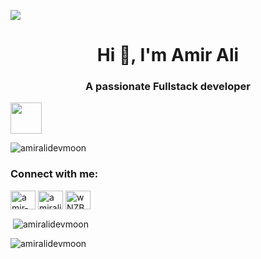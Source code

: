 ![](https://github.com/halfrost/halfrost/blob/master/icons/header_.png)

<h1 align="center">Hi 👋, I'm Amir Ali</h1>
<h3 align="center">A passionate Fullstack developer</h3> <img src="https://media.giphy.com/media/VgCDAzcKvsR6OM0uWg/giphy.gif" width="50">

<p align="left"> <img src="https://komarev.com/ghpvc/?username=amiralidevmoon&label=Profile%20views&color=0e75b6&style=flat" alt="amiralidevmoon" /> </p>

<h3 align="left">Connect with me:</h3>
<p align="left">
<a href="https://linkedin.com/in/amir-ali-taheri" target="blank"><img align="center" src="https://raw.githubusercontent.com/rahuldkjain/github-profile-readme-generator/master/src/images/icons/Social/linked-in-alt.svg" alt="amir-ali-taheri" height="30" width="40" /></a>
<a href="https://instagram.com/amiralidevmoon" target="blank"><img align="center" src="https://raw.githubusercontent.com/rahuldkjain/github-profile-readme-generator/master/src/images/icons/Social/instagram.svg" alt="amiralidevmoon" height="30" width="40" /></a>
<a href="https://discord.gg/wNZBRrU" target="blank"><img align="center" src="https://raw.githubusercontent.com/rahuldkjain/github-profile-readme-generator/master/src/images/icons/Social/discord.svg" alt="wNZBRrU" height="30" width="40" /></a>
</p>


<p>&nbsp;<img align="center" src="https://github-readme-stats.vercel.app/api?username=amiralidevmoon&theme=tokyonight&show_icons=true&locale=en" alt="amiralidevmoon" /></p>
<p><img align="center" src="https://github-readme-streak-stats.herokuapp.com/?user=amiralidevmoon&theme=tokyonight" alt="amiralidevmoon" /></p>
